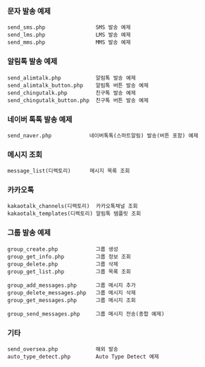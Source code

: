 ### 문자 발송 예제
```
send_sms.php                SMS 발송 예제
send_lms.php                LMS 발송 예제
send_mms.php                MMS 발송 예제
```

### 알림톡 발송 예제
```
send_alimtalk.php           알림톡 발송 예제
send_alimtalk_button.php    알림톡 버튼 발송 예제
send_chingutalk.php         친구톡 발송 예제
send_chingutalk_button.php  친구톡 버튼 발송 예제
````

### 네이버 톡톡 발송 예제
```
send_naver.php            네이버톡톡(스마트알림) 발송(버튼 포함) 예제
````


### 메시지 조회
```
message_list(디렉토리)      메시지 목록 조회
```

### 카카오톡
```
kakaotalk_channels(디렉토리)  카카오톡채널 조회
kakaotalk_templates(디렉토리) 알림톡 템플릿 조회
```

### 그룹 발송 예제
```
group_create.php            그룹 생성
group_get_info.php          그룹 정보 조회
group_delete.php            그룹 삭제
group_get_list.php          그룹 목록 조회

group_add_messages.php      그룹 메시지 추가
group_delete_messages.php   그룹 메시지 삭제
group_get_messages.php      그룹 메시지 조회

group_send_messages.php     그룹 메시지 전송(종합 예제)
```

### 기타
```
send_oversea.php            해외 발송
auto_type_detect.php        Auto Type Detect 예제
```
